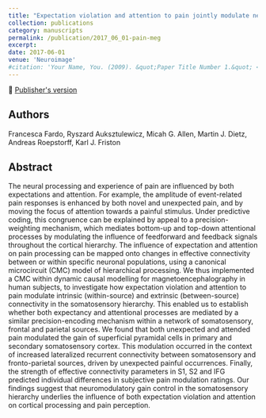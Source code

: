 ```yaml
---
title: "Expectation violation and attention to pain jointly modulate neural gain in somatosensory cortex"
collection: publications
category: manuscripts
permalink: /publication/2017_06_01-pain-meg
excerpt:
date: 2017-06-01
venue: 'Neuroimage'
#citation: 'Your Name, You. (2009). &quot;Paper Title Number 1.&quot; <i>Journal 1</i>. 1(1).'
---
```


<!--more-->

📄 [Publisher's version](https://www.sciencedirect.com/science/article/pii/S1053811917302501)

## Authors
Francesca Fardo, Ryszard Auksztulewicz, Micah G. Allen, Martin J. Dietz, Andreas Roepstorff, Karl J. Friston

## Abstract
The neural processing and experience of pain are influenced by both expectations and attention. For example, the amplitude of event-related pain responses is enhanced by both novel and unexpected pain, and by moving the focus of attention towards a painful stimulus. Under predictive coding, this congruence can be explained by appeal to a precision-weighting mechanism, which mediates bottom-up and top-down attentional processes by modulating the influence of feedforward and feedback signals throughout the cortical hierarchy. The influence of expectation and attention on pain processing can be mapped onto changes in effective connectivity between or within specific neuronal populations, using a canonical microcircuit (CMC) model of hierarchical processing. We thus implemented a CMC within dynamic causal modelling for magnetoencephalography in human subjects, to investigate how expectation violation and attention to pain modulate intrinsic (within-source) and extrinsic (between-source) connectivity in the somatosensory hierarchy. This enabled us to establish whether both expectancy and attentional processes are mediated by a similar precision-encoding mechanism within a network of somatosensory, frontal and parietal sources. We found that both unexpected and attended pain modulated the gain of superficial pyramidal cells in primary and secondary somatosensory cortex. This modulation occurred in the context of increased lateralized recurrent connectivity between somatosensory and fronto-parietal sources, driven by unexpected painful occurrences. Finally, the strength of effective connectivity parameters in S1, S2 and IFG predicted individual differences in subjective pain modulation ratings. Our findings suggest that neuromodulatory gain control in the somatosensory hierarchy underlies the influence of both expectation violation and attention on cortical processing and pain perception.
